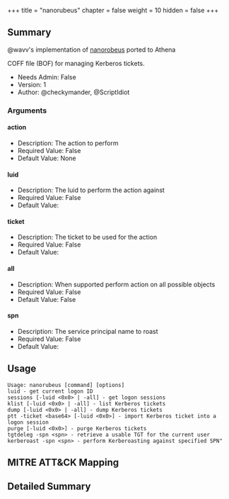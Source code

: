 +++
title = "nanorubeus"
chapter = false
weight = 10
hidden = false
+++

## Summary
@wavv's implementation of [nanorobeus](https://github.com/wavvs/nanorobeus/) ported to Athena

COFF file (BOF) for managing Kerberos tickets.

- Needs Admin: False  
- Version: 1  
- Author: @checkymander, @ScriptIdiot  

### Arguments

#### action

- Description: The action to perform
- Required Value: False  
- Default Value: None  

#### luid

- Description: The luid to perform the action against
- Required Value: False  
- Default Value:   

#### ticket

- Description: The ticket to be used for the action 
- Required Value: False  
- Default Value:   

#### all

- Description: When supported perform action on all possible objects
- Required Value: False  
- Default Value: False  

#### spn

- Description: The service principal name to roast
- Required Value: False  
- Default Value:   

## Usage

```
Usage: nanorubeus [command] [options]
luid - get current logon ID
sessions [-luid <0x0> | -all] - get logon sessions
klist [-luid <0x0> | -all] - list Kerberos tickets
dump [-luid <0x0> | -all] - dump Kerberos tickets
ptt -ticket <base64> [-luid <0x0>] - import Kerberos ticket into a logon session
purge [-luid <0x0>] - purge Kerberos tickets
tgtdeleg -spn <spn> - retrieve a usable TGT for the current user
kerberoast -spn <spn> - perform Kerberoasting against specified SPN"
```

## MITRE ATT&CK Mapping

## Detailed Summary
